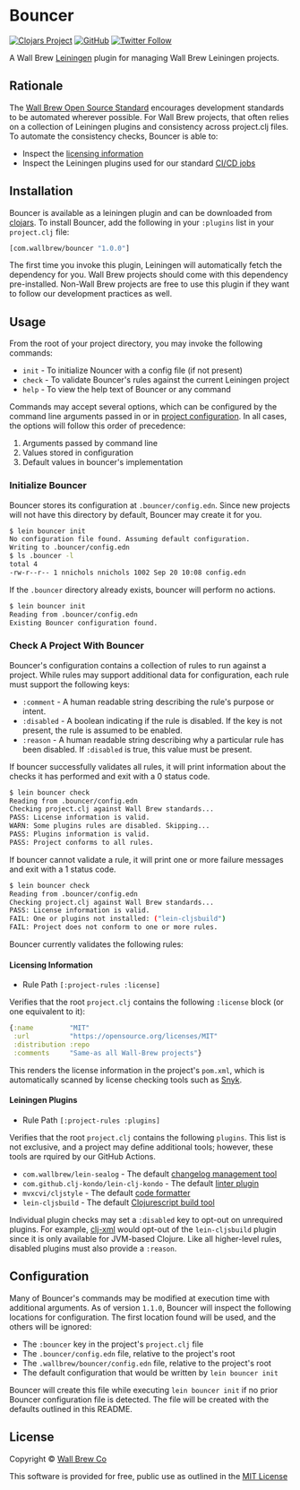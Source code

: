 # Bouncer

[![Clojars Project](https://img.shields.io/clojars/v/com.wallbrew/bouncer.svg)](https://clojars.org/com.wallbrew/bouncer)
[![GitHub](https://img.shields.io/github/license/Wall-Brew-Co/bouncer)](https://github.com/Wall-Brew-Co/bouncer/blob/master/LICENSE)
[![Twitter Follow](https://img.shields.io/twitter/follow/WallBrew?style=social)](https://twitter.com/WallBrew)

A Wall Brew [Leiningen](https://leiningen.org/) plugin for managing Wall Brew Leiningen projects.

## Rationale

The [Wall Brew Open Source Standard](https://github.com/Wall-Brew-Co/open-source?tab=readme-ov-file#automating-opinions) encourages development standards to be automated wherever possible.
For Wall Brew projects, that often relies on a collection of Leiningen plugins and consistency across project.clj files.
To automate the consistency checks, Bouncer is able to:

* Inspect the [licensing information](https://github.com/Wall-Brew-Co/open-source?tab=readme-ov-file#licensing)
* Inspect the Leiningen plugins used for our standard [CI/CD jobs](https://github.com/Wall-Brew-Co/rebroadcast/tree/master/sources/github-actions)

## Installation

Bouncer is available as a leiningen plugin and can be downloaded from [clojars](https://clojars.org/com.wallbrew/bouncer).
To install Bouncer, add the following in your `:plugins` list in your `project.clj` file:

```clj
[com.wallbrew/bouncer "1.0.0"]
```

The first time you invoke this plugin, Leiningen will automatically fetch the dependency for you.
Wall Brew projects should come with this dependency pre-installed.
Non-Wall Brew projects are free to use this plugin if they want to follow our development practices as well.

## Usage

From the root of your project directory, you may invoke the following commands:

* `init` - To initialize Nouncer with a config file (if not present)
* `check` - To validate Bouncer's rules against the current Leiningen project
* `help` - To view the help text of Bouncer or any command

Commands may accept several options,  which can be configured by the command line arguments passed in or in [project configuration](#configuration).
In all cases, the options will follow this order of precedence:

1. Arguments passed by command line
2. Values stored in configuration
3. Default values in bouncer's implementation

### Initialize Bouncer

Bouncer stores its configuration at `.bouncer/config.edn`.
Since new projects will not have this directory by default, Bouncer may create it for you.

```sh
$ lein bouncer init
No configuration file found. Assuming default configuration.
Writing to .bouncer/config.edn
$ ls .bouncer -l
total 4
-rw-r--r-- 1 nnichols nnichols 1002 Sep 20 10:08 config.edn
```

If the `.bouncer` directory already exists, bouncer will perform no actions.

```sh
$ lein bouncer init
Reading from .bouncer/config.edn
Existing Bouncer configuration found.
```


### Check A Project With Bouncer

Bouncer's configuration contains a collection of rules to run against a project.
While rules may support additional data for configuration, each rule must support the following keys:

* `:comment` - A human readable string describing the rule's purpose or intent.
* `:disabled` - A boolean indicating if the rule is disabled. If the key is not present, the rule is assumed to be enabled.
* `:reason` - A human readable string describing why a particular rule has been disabled. If `:disabled` is true, this value must be present.

If bouncer successfully validates all rules, it will print information about the checks it has performed and exit with a 0 status code.

```sh
$ lein bouncer check
Reading from .bouncer/config.edn
Checking project.clj against Wall Brew standards...
PASS: License information is valid.
WARN: Some plugins rules are disabled. Skipping...
PASS: Plugins information is valid.
PASS: Project conforms to all rules.
```

If bouncer cannot validate a rule, it will print one or more failure messages and exit with a 1 status code.

```sh
$ lein bouncer check
Reading from .bouncer/config.edn
Checking project.clj against Wall Brew standards...
PASS: License information is valid.
FAIL: One or plugins not installed: ("lein-cljsbuild")
FAIL: Project does not conform to one or more rules.
```

Bouncer currently validates the following rules:

#### Licensing Information

- Rule Path `[:project-rules :license]`

Verifies that the root `project.clj` contains the following `:license` block (or one equivalent to it):

```clj
{:name         "MIT"
 :url          "https://opensource.org/licenses/MIT"
 :distribution :repo
 :comments     "Same-as all Wall-Brew projects"}
```

This renders the license information in the project's `pom.xml`, which is automatically scanned by license checking tools such as [Snyk](https://docs.snyk.io/).

#### Leiningen Plugins

- Rule Path `[:project-rules :plugins]`

Verifies that the root `project.clj` contains the following `plugins`.
This list is not exclusive, and a project may define additional tools; however, these tools are rquired by our GitHub Actions.

- `com.wallbrew/lein-sealog` - The default [changelog management tool](https://github.com/Wall-Brew-Co/lein-sealog)
- `com.github.clj-kondo/lein-clj-kondo` - The default [linter plugin](https://github.com/clj-kondo/lein-clj-kondo)
- `mvxcvi/cljstyle` - The default [code formatter](https://github.com/greglook/cljstyle)
- `lein-cljsbuild` - The default [Clojurescript build tool](https://clojars.org/lein-cljsbuild)

Individual plugin checks may set a `:disabled` key to opt-out on unrequired plugins.
For example, [clj-xml](https://github.com/Wall-Brew-Co/clj-xml) would opt-out of the `lein-cljsbuild` plugin since it is only available for JVM-based Clojure.
Like all higher-level rules, disabled plugins must also provide a `:reason`.

## Configuration

Many of Bouncer's commands may be modified at execution time with additional arguments.
As of version `1.1.0`, Bouncer will inspect the following locations for configuration.
The first location found will be used, and the others will be ignored:

- The `:bouncer` key in the project's `project.clj` file
- The `.bouncer/config.edn` file, relative to the project's root
- The `.wallbrew/bouncer/config.edn` file, relative to the project's root
- The default configuration that would be written by `lein bouncer init`

Bouncer will create this file while executing `lein bouncer init` if no prior Bouncer configuration file is detected.
The file will be created with the defaults outlined in this README.

## License

Copyright © [Wall Brew Co](https://wallbrew.com/)

This software is provided for free, public use as outlined in the [MIT License](https://github.com/Wall-Brew-Co/bouncer/blob/master/LICENSE)
